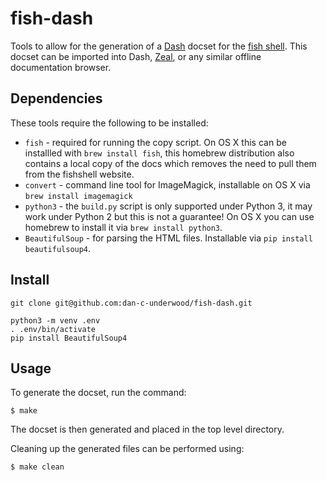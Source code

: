 # fish-dash

Tools to allow for the generation of a [Dash](https://kapeli.com/dash) docset for the [fish shell](http://fishshell.com). This docset can be imported into Dash, [Zeal](http://zealdocs.org), or any similar offline documentation browser.

## Dependencies

These tools require the following to be installed:

* `fish` - required for running the copy script. On OS X this can be installled with `brew install fish`, this homebrew distribution also contains a local copy of the docs which removes the need to pull them from the fishshell website.
* `convert` - command line tool for ImageMagick, installable on OS X via `brew install imagemagick`
* `python3` - the `build.py` script is only supported under Python 3, it may work under Python 2 but this is not a guarantee! On OS X you can use homebrew to install it via `brew install python3`.
* `BeautifulSoup` - for parsing the HTML files. Installable via `pip install beautifulsoup4`.

## Install

    git clone git@github.com:dan-c-underwood/fish-dash.git

    python3 -m venv .env
    . .env/bin/activate
    pip install BeautifulSoup4

## Usage

To generate the docset, run the command:

```
$ make
```

The docset is then generated and placed in the top level directory.

Cleaning up the generated files can be performed using:

```
$ make clean
```

